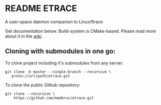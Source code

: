 README ETRACE
=============

A user-space daemon companion to Linux/ftrace

Get documentation below. Build-system is CMake-based. Please read
more about it in the [wiki](wiki/README.md).


Cloning with submodules in one go:
----------------------------------

To clone project including it's submodules from any server:

    git clone -b master --single-branch --recursive \
	   proto://url/path/etrace.git

To clone the public Github repository:

    git clone --recursive \
	    https://github.com/mambrus/etrace.git

